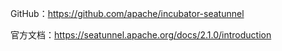 GitHub：https://github.com/apache/incubator-seatunnel

官方文档：https://seatunnel.apache.org/docs/2.1.0/introduction